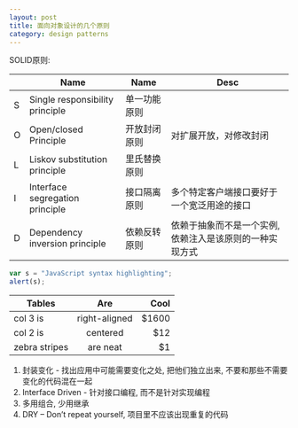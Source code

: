 ```yaml
---
layout: post
title: 面向对象设计的几个原则
category: design patterns
---
```


SOLID原则:

<table class="ink-table bordered hover alternating">
  <thead>
    <tr>
      <th class="align-left"></th>
      <th class="align-left">Name</th>
      <th class="align-left">Name</th>
      <th class="align-left">Desc</th>
    </tr>
  </thead>
  <tbody>
    <tr>
      <td>S</td>
      <td>Single responsibility principle</td>
      <td>单一功能原则</td>
      <td></td>
    </tr>
    <tr>
      <td>O</td>
      <td>Open/closed Principle</td>
      <td>开放封闭原则</td>
      <td>对扩展开放，对修改封闭</td>
    </tr>
    <tr>
      <td>L</td>
      <td>Liskov substitution principle</td>
      <td>里氏替换原则</td>
      <td></td>
    </tr>
    <tr>
      <td>I</td>
      <td>Interface segregation principle</td>
      <td>接口隔离原则</td>
      <td>多个特定客户端接口要好于一个宽泛用途的接口</td>
    </tr>
    <tr>
      <td>D</td>
      <td>Dependency inversion principle</td>
      <td>依赖反转原则</td>
      <td>依赖于抽象而不是一个实例, 依赖注入是该原则的一种实现方式</td>
    </tr>
  </tbody>
</table>

```javascript
var s = "JavaScript syntax highlighting";
alert(s);
```

| Tables        | Are           | Cool  |
| ------------- |:-------------:| -----:|
| col 3 is      | right-aligned | $1600 |
| col 2 is      | centered      |   $12 |
| zebra stripes | are neat      |    $1 |

1. 封装变化 - 找出应用中可能需要变化之处, 把他们独立出来, 不要和那些不需要变化的代码混在一起
2. Interface Driven - 针对接口编程, 而不是针对实现编程
3. 多用组合, 少用继承
4. DRY – Don’t repeat yourself, 项目里不应该出现重复的代码